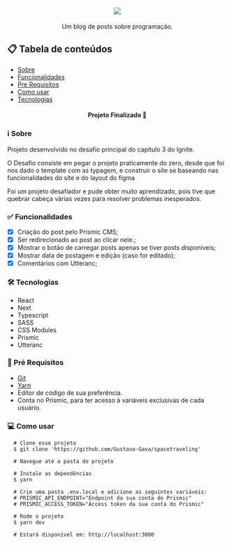 <h1 align="center" >
  <img src="https://user-images.githubusercontent.com/77810817/133888293-ccae5a8c-d5ee-478d-8f51-65bb17e261c9.png" />
</h1>
  <p align="center"/> Um blog de posts sobre programação. </p>


## 📋 Tabela de conteúdos

<!--ts-->

* [Sobre](#sobre)
* [Funcionalidades](#funcionalidades)
* [Pre Requisitos](#requisitos)
* [Como usar](#como-usar)
* [Tecnologias](#tecnologias)

<!--te-->

<h4 align="center">
  Projeto Finalizado 🚀  
</h4>

<h3 id="sobre">ℹ Sobre </h3>

Projeto desenvolvido no desafio principal do capítulo 3 do Ignite.

O Desafio consiste em pegar o projeto praticamente do zero, desde que foi nos dado o template com as typagem, e construir o site se baseando nas funcionalidades do site e do layout do figma

Foi um projeto desafiador e pude obter muito aprendizado, pois tive que quebrar cabeça várias vezes para resolver problemas inesperados.

<h3 id="funcionalidades"> ✅ Funcionalidades </h3>
 
- [x] Criação do post pelo Prismic CMS;
- [x] Ser redirecionado ao post ao clicar nele.;
- [x] Mostrar o botão de carregar posts apenas se tiver posts disponíveis;
- [x] Mostrar data de postagem e edição (caso for editado);
- [x] Comentários com Utteranc;

<h3 id="tecnologias"> 🛠 Tecnologias </h3>

* React
* Next
* Typescript
* SASS
* CSS Modules
* Prismic
* Utteranc

<h3 id="requisitos">🔧 Pré Requisitos</h3> 

 * [Git](https://git-scm.com)
 * [Yarn](https://yarnpkg.com)
 * Editor de código de sua preferência.
 * Conta no Prismic, para ter acesso à variáveis exclusivas de cada usuário.

<h3 id="como-usar">💻 Como usar</h3> 

```
  # Clone esse projeto 
  $ git clone 'https://github.com/Gustavo-Gava/spacetraveling'
  
  # Navegue até a pasta do projeto
  
  # Instale as dependências
  $ yarn
  
  # Crie uma pasta .env.local e adicione as seguintes variáveis:
  # PRISMIC_API_ENDPOINT="Endpoint da sua conta do Prismic"
  # PRISMIC_ACCESS_TOKEN="Access token da sua conta do Prismic"
  
  # Rode o projeto
  $ yarn dev

  # Estará disponível em: http://localhost:3000
```

